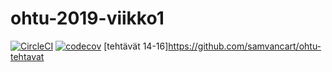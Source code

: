 # ohtu-2019-viikko1

[![CircleCI](https://circleci.com/gh/samvancart/ohtu-2019-viikko1.svg?style=svg)](https://circleci.com/gh/samvancart/ohtu-2019-viikko1) 
[![codecov](https://codecov.io/gh/samvancart/ohtu-2019-viikko1/branch/master/graph/badge.svg)](https://codecov.io/gh/samvancart/ohtu-2019-viikko1)
[tehtävät 14-16]https://github.com/samvancart/ohtu-tehtavat
